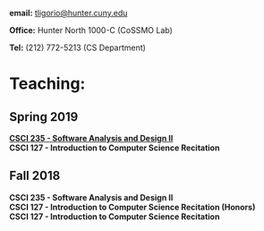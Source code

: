 **email:** tligorio@hunter.cuny.edu  

**Office:** Hunter North 1000-C (CoSSMO Lab)

**Tel:** (212) 772-5213 (CS Department)

# Teaching:

## Spring 2019
**[CSCI 235 - Software Analysis and Design II](CSCI235_Spring2019.md)**  
**CSCI 127 - Introduction to Computer Science Recitation** 


## Fall 2018
**CSCI 235 - Software Analysis and Design II**   
**CSCI 127 - Introduction to Computer Science Recitation (Honors)**  
**CSCI 127 - Introduction to Computer Science Recitation** 
